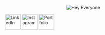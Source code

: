 <p align="center">
  <img src="https://capsule-render.vercel.app/api?type=venom&height=300&color=gradient&text=Hey%20Everyone&textBg=false&desc=Connect%20with%20me!&animation=fadeIn&fontColor=black" alt="Hey Everyone"/>
</p>

<a href="https://www.linkedin.com/in/aryan-bhat-021212257/" target="_blank">
  <img height="50" src="https://upload.wikimedia.org/wikipedia/commons/0/01/LinkedIn_Logo.svg" alt="LinkedIn"/>
</a>
<a href="https://www.instagram.com/aryan_bhat___/?utm_source=ig_web_button_share_sheet&igsh=ZDNlZDc0MzIxNw==" target="_blank">
  <img height="50" src="https://upload.wikimedia.org/wikipedia/commons/a/a5/Instagram_icon.png" alt="Instagram"/>
</a>
<a href="https://www.yourportfolio.com" target="_blank">
  <img height="50" src="https://upload.wikimedia.org/wikipedia/commons/e/e4/Font_Awesome_5_solid_user.svg" alt="Portfolio"/>
</a>


